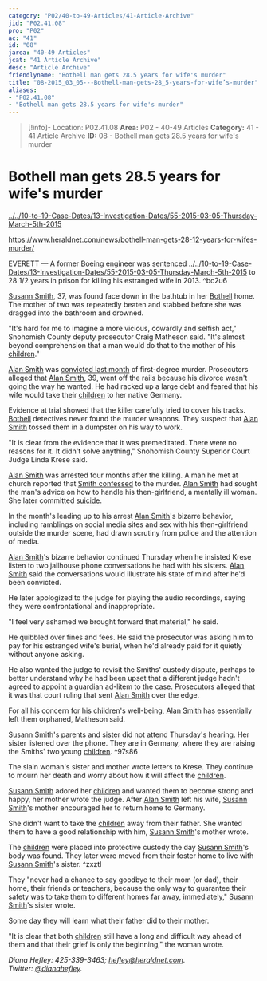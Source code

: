```yaml
---
category: "P02/40-to-49-Articles/41-Article-Archive"
jid: "P02.41.08"
pro: "P02"
ac: "41"
id: "08"
jarea: "40-49 Articles"
jcat: "41 Article Archive"
desc: "Article Archive"
friendlyname: "Bothell man gets 28.5 years for wife's murder"
title: "08-2015_03_05---Bothell-man-gets-28_5-years-for-wife’s-murder"
aliases: 
- "P02.41.08"
- "Bothell man gets 28.5 years for wife's murder"
---
```

>[!info]- Location: P02.41.08
>**Area:** P02 - 40-49 Articles
>**Category:** 41 - 41 Article Archive
>**ID:** 08 - Bothell man gets 28.5 years for wife's murder

# Bothell man gets 28.5 years for wife's murder



[../../10-to-19-Case-Dates/13-Investigation-Dates/55-2015-03-05-Thursday-March-5th-2015](../../10-to-19-Case-Dates/13-Investigation-Dates/55-2015-03-05-Thursday-March-5th-2015.md#)

<https://www.heraldnet.com/news/bothell-man-gets-28-12-years-for-wifes-murder/>

EVERETT — A former [Boeing](../../50-to-59-Investigation/52-Key-Locations/02-Boeing.md#) engineer was sentenced [../../10-to-19-Case-Dates/13-Investigation-Dates/55-2015-03-05-Thursday-March-5th-2015](../../10-to-19-Case-Dates/13-Investigation-Dates/55-2015-03-05-Thursday-March-5th-2015.md#.md#) to 28 1/2 years in prison for killing his estranged wife in 2013. ^bc2u6

[Susann Smith](../../70-to-79-People/71-Victims/02-Susann-Smith.md#), 37, was found face down in the bathtub in her [Bothell](../../50-to-59-Investigation/52-Key-Locations/05-Bothell.md#) home. The mother of two was repeatedly beaten and stabbed before she was dragged into the bathroom and drowned.

"It's hard for me to imagine a more vicious, cowardly and selfish act," Snohomish County deputy prosecutor Craig Matheson said. "It's almost beyond comprehension that a man would do that to the mother of his [children](../../70-to-79-People/73-Family-and-Friends/08-Children.md#)."

[Alan Smith](../../70-to-79-People/72-Suspects-and-People-of-Interest/02-Alan-Smith.md#.md#.md#.md#) was [convicted last month](http://www.heraldnet.com/article/20150204/NEWS01/150209527) of first-degree murder. Prosecutors alleged that [Alan Smith](../../70-to-79-People/72-Suspects-and-People-of-Interest/02-Alan-Smith.md#), 39, went off the rails because his divorce wasn't going the way he wanted. He had racked up a large debt and feared that his wife would take their [children](../../70-to-79-People/73-Family-and-Friends/08-Children.md#.md#) to her native Germany.

Evidence at trial showed that the killer carefully tried to cover his tracks. [Bothell](../../50-to-59-Investigation/52-Key-Locations/05-Bothell.md#.md#) detectives never found the murder weapons. They suspect that [Alan Smith](../../70-to-79-People/72-Suspects-and-People-of-Interest/02-Alan-Smith.md#.md#) tossed them in a dumpster on his way to work.

"It is clear from the evidence that it was premeditated. There were no reasons for it. It didn't solve anything," Snohomish County Superior Court Judge Linda Krese said.

[Alan Smith](../../70-to-79-People/72-Suspects-and-People-of-Interest/02-Alan-Smith.md#.md#.md#.md#.md#.md#) was arrested four months after the killing. A man he met at church reported that [Smith confessed](http://www.heraldnet.com/article/20150129/NEWS01/150128921) to the murder. [Alan Smith](../../70-to-79-People/72-Suspects-and-People-of-Interest/02-Alan-Smith.md#.md#.md#) had sought the man's advice on how to handle his then-girlfriend, a mentally ill woman. She later committed [suicide](http://www.heraldnet.com/article/20140412/NEWS01/140419710).

In the month's leading up to his arrest [Alan Smith](../../70-to-79-People/72-Suspects-and-People-of-Interest/02-Alan-Smith.md#)'s bizarre behavior, including ramblings on social media sites and sex with his then-girlfriend outside the murder scene, had drawn scrutiny from police and the attention of media.

[Alan Smith](../../70-to-79-People/72-Suspects-and-People-of-Interest/02-Alan-Smith.md#.md#)'s bizarre behavior continued Thursday when he insisted Krese listen to two jailhouse phone conversations he had with his sisters. [Alan Smith](../../70-to-79-People/72-Suspects-and-People-of-Interest/02-Alan-Smith.md#.md#.md#.md#.md#) said the conversations would illustrate his state of mind after he'd been convicted.

He later apologized to the judge for playing the audio recordings, saying they were confrontational and inappropriate.

"I feel very ashamed we brought forward that material," he said.

He quibbled over fines and fees. He said the prosecutor was asking him to pay for his estranged wife's burial, when he'd already paid for it quietly without anyone asking.

He also wanted the judge to revisit the Smiths' custody dispute, perhaps to better understand why he had been upset that a different judge hadn't agreed to appoint a guardian ad-litem to the case. Prosecutors alleged that it was that court ruling that sent [Alan Smith](../../70-to-79-People/72-Suspects-and-People-of-Interest/02-Alan-Smith.md#.md#.md#) over the edge.

For all his concern for his [children](../../70-to-79-People/73-Family-and-Friends/08-Children.md#.md#.md#)'s well-being, [Alan Smith](../../70-to-79-People/72-Suspects-and-People-of-Interest/02-Alan-Smith.md#.md#.md#.md#.md#.md#.md#) has essentially left them orphaned, Matheson said.

[Susann Smith](../../70-to-79-People/71-Victims/02-Susann-Smith.md#.md#)'s parents and sister did not attend Thursday's hearing. Her sister listened over the phone. They are in Germany, where they are raising the Smiths' two young [children](../../70-to-79-People/73-Family-and-Friends/08-Children.md#.md#.md#.md#). ^97s86

The slain woman's sister and mother wrote letters to Krese. They continue to mourn her death and worry about how it will affect the [children](../../70-to-79-People/73-Family-and-Friends/08-Children.md#.md#.md#.md#.md#).

[Susann Smith](../../70-to-79-People/71-Victims/02-Susann-Smith.md#.md#.md#.md#.md#.md#) adored her [children](../../70-to-79-People/73-Family-and-Friends/08-Children.md#.md#.md#.md#.md#.md#) and wanted them to become strong and happy, her mother wrote the judge. After [Alan Smith](../../70-to-79-People/72-Suspects-and-People-of-Interest/02-Alan-Smith.md#.md#.md#.md#.md#.md#.md#.md#) left his wife, [Susann Smith](../../70-to-79-People/71-Victims/02-Susann-Smith.md#.md#.md#)'s mother encouraged her to return home to Germany.

She didn't want to take the [children](../../70-to-79-People/73-Family-and-Friends/08-Children.md#.md#.md#.md#.md#.md#.md#) away from their father. She wanted them to have a good relationship with him, [Susann Smith](../../70-to-79-People/71-Victims/02-Susann-Smith.md#.md#.md#.md#)'s mother wrote.

The [children](../../70-to-79-People/73-Family-and-Friends/08-Children.md#.md#.md#.md#.md#.md#.md#.md#) were placed into protective custody the day [Susann Smith](../../70-to-79-People/71-Victims/02-Susann-Smith.md#)'s body was found. They later were moved from their foster home to live with [Susann Smith](../../70-to-79-People/71-Victims/02-Susann-Smith.md#.md#.md#.md#.md#)'s sister. ^zxztl

They "never had a chance to say goodbye to their mom (or dad), their home, their friends or teachers, because the only way to guarantee their safety was to take them to different homes far away, immediately," [Susann Smith](../../70-to-79-People/71-Victims/02-Susann-Smith.md#.md#)'s sister wrote.

Some day they will learn what their father did to their mother.

"It is clear that both [children](../../70-to-79-People/73-Family-and-Friends/08-Children.md#.md#.md#.md#.md#.md#.md#.md#.md#) still have a long and difficult way ahead of them and that their grief is only the beginning," the woman wrote.

_Diana Hefley: 425-339-3463; [hefley@heraldnet.com](https://www.heraldnet.com/apps/pbcsedit.dll/). Twitter: [@dianahefley](https://www.heraldnet.com/apps/pbcsedit.dll/)._
